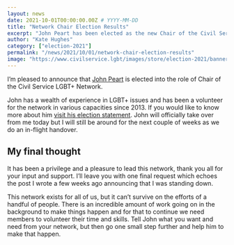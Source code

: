 ```yaml
---
layout: news
date: 2021-10-01T00:00:00.00Z # YYYY-MM-DD 
title: "Network Chair Election Results"
excerpt: "John Peart has been elected as the new Chair of the Civil Service LGBT+ Network."
author: "Kate Hughes"
category: ["election-2021"]
permalink: "/news/2021/10/01/network-chair-election-results"
image: "https://www.civilservice.lgbt/images/store/election-2021/banner.png"
---
```


I’m pleased to announce that [John Peart](https://twitter.com/johnpeart) is elected into the role of Chair of the Civil Service LGBT+ Network.

John has a wealth of experience in LGBT+ issues and has been a volunteer for the network in various capacities since 2013. If you would like to know more about him [visit his election statement](https://www.civilservice.lgbt/news/2021/09/09/john-peart-election-statement).
John will officially take over from me today but I will still be around for the next couple of weeks as we do an in-flight handover. 


## My final thought

It has been a privilege and a pleasure to lead this network, thank you all for your input and support. I’ll leave you with one final request which echoes the post I wrote a few weeks ago announcing that I was standing down.

This network exists for all of us, but it can’t survive on the efforts of a handful of people. There is an incredible amount of work going on in the background to make things happen and for that to continue we need members to volunteer their time and skills. Tell John what you want and need from your network, but then go one small step further and help him to make that happen. 
